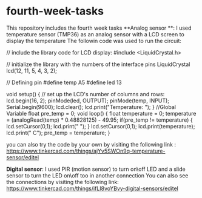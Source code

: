 # fourth-week-tasks
This repository includes the fourth week tasks
**Analog sensor **: I used temperature sensor (TMP36) as an analog sensor with a LCD screen to display the temperature The followin code was used to run the circuit:

// include the library code for LCD display: #include <LiquidCrystal.h>

// initialize the library with the numbers of the interface pins LiquidCrystal lcd(12, 11, 5, 4, 3, 2);

// Defining pin #define temp A5 #define led 13

void setup() { // set up the LCD's number of columns and rows: lcd.begin(16, 2); pinMode(led, OUTPUT); pinMode(temp, INPUT); Serial.begin(9600); lcd.clear(); lcd.print("Temperature: "); } //Global Variable float pre_temp = 0; void loop() { float temperature = 0; temperature = (analogRead(temp) * 0.48828125) - 49.95; if(pre_temp != temperature) { lcd.setCursor(0,1); lcd.print(" "); } lcd.setCursor(0,1); lcd.print(temperature); lcd.print(" C"); pre_temp = temperature; }

you can also try the code by your own by visiting the following link : https://www.tinkercad.com/things/ajYv5SWOn9q-temperature-sensor/editel

**Digital sensor**: I used PIR (motion sensor) to turn on\off LED and a slide sensor to turn the LED on\off too in another connection You can also see the connections by visiting the following link: https://www.tinkercad.com/things/ifLI8voYBvy-digital-sensors/editel

